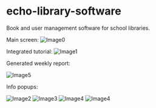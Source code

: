 # echo-library-software
Book and user management software for school libraries.

Main screen:
![Image0](https://i.imgur.com/BsbaG0T.png)

Integrated tutorial:
![Image1](https://i.imgur.com/8U6de8l.png)

Generated weekly report:

![Image5](https://i.imgur.com/FJSuwPj.png)

Info popups:

![Image2](https://i.imgur.com/jYIzxUk.png)
![Image3](https://i.imgur.com/p5uaFwy.png)
![Image4](https://i.imgur.com/ybRJ1PO.png)
![Image4](https://i.imgur.com/ybRJ1PO.png) 
